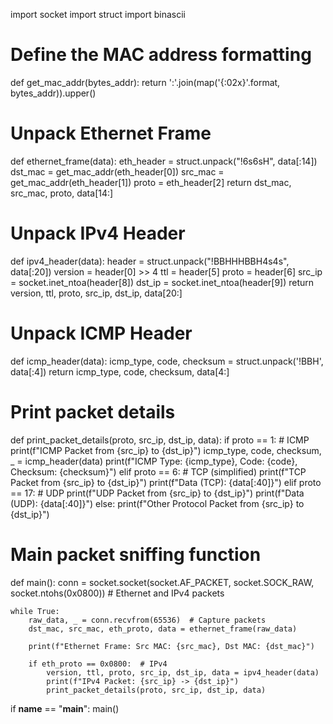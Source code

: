 import socket
import struct
import binascii

# Define the MAC address formatting
def get_mac_addr(bytes_addr):
    return ':'.join(map('{:02x}'.format, bytes_addr)).upper()

# Unpack Ethernet Frame
def ethernet_frame(data):
    eth_header = struct.unpack("!6s6sH", data[:14])
    dst_mac = get_mac_addr(eth_header[0])
    src_mac = get_mac_addr(eth_header[1])
    proto = eth_header[2]
    return dst_mac, src_mac, proto, data[14:]

# Unpack IPv4 Header
def ipv4_header(data):
    header = struct.unpack("!BBHHHBBH4s4s", data[:20])
    version = header[0] >> 4
    ttl = header[5]
    proto = header[6]
    src_ip = socket.inet_ntoa(header[8])
    dst_ip = socket.inet_ntoa(header[9])
    return version, ttl, proto, src_ip, dst_ip, data[20:]

# Unpack ICMP Header
def icmp_header(data):
    icmp_type, code, checksum = struct.unpack('!BBH', data[:4])
    return icmp_type, code, checksum, data[4:]

# Print packet details
def print_packet_details(proto, src_ip, dst_ip, data):
    if proto == 1:  # ICMP
        print(f"ICMP Packet from {src_ip} to {dst_ip}")
        icmp_type, code, checksum, _ = icmp_header(data)
        print(f"ICMP Type: {icmp_type}, Code: {code}, Checksum: {checksum}")
    elif proto == 6:  # TCP (simplified)
        print(f"TCP Packet from {src_ip} to {dst_ip}")
        print(f"Data (TCP): {data[:40]}")
    elif proto == 17:  # UDP
        print(f"UDP Packet from {src_ip} to {dst_ip}")
        print(f"Data (UDP): {data[:40]}")
    else:
        print(f"Other Protocol Packet from {src_ip} to {dst_ip}")

# Main packet sniffing function
def main():
    conn = socket.socket(socket.AF_PACKET, socket.SOCK_RAW, socket.ntohs(0x0800))  # Ethernet and IPv4 packets

    while True:
        raw_data, _ = conn.recvfrom(65536)  # Capture packets
        dst_mac, src_mac, eth_proto, data = ethernet_frame(raw_data)

        print(f"Ethernet Frame: Src MAC: {src_mac}, Dst MAC: {dst_mac}")

        if eth_proto == 0x0800:  # IPv4
            version, ttl, proto, src_ip, dst_ip, data = ipv4_header(data)
            print(f"IPv4 Packet: {src_ip} -> {dst_ip}")
            print_packet_details(proto, src_ip, dst_ip, data)

if __name__ == "__main__":
    main()
